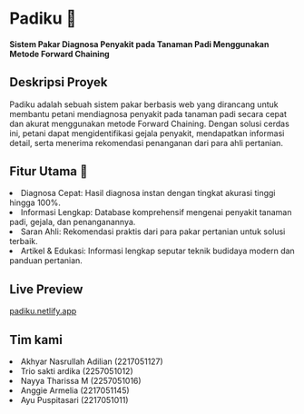<h1>Padiku 🌾</h1>
<h4>Sistem Pakar Diagnosa Penyakit pada Tanaman Padi Menggunakan Metode Forward Chaining</h4>

<h2>Deskripsi Proyek</h2>
Padiku adalah sebuah sistem pakar berbasis web yang dirancang untuk membantu petani mendiagnosa penyakit pada tanaman padi secara cepat dan akurat menggunakan metode Forward Chaining. Dengan solusi cerdas ini, petani dapat mengidentifikasi gejala penyakit, mendapatkan informasi detail, serta menerima rekomendasi penanganan dari para ahli pertanian.

<h2>Fitur Utama 🚀</h2>
<li>Diagnosa Cepat: Hasil diagnosa instan dengan tingkat akurasi tinggi hingga 100%.</ul>
<li>Informasi Lengkap: Database komprehensif mengenai penyakit tanaman padi, gejala, dan penanganannya.</li>
<li>Saran Ahli: Rekomendasi praktis dari para pakar pertanian untuk solusi terbaik.</li>
<li>Artikel & Edukasi: Informasi lengkap seputar teknik budidaya modern dan panduan pertanian.</li>

## Live Preview
[padiku.netlify.app](https://padiku.netlify.app/)

## Tim kami
<li>Akhyar Nasrullah Adilian (2217051127)</ul>
<li>Trio sakti ardika (2257051012)</li>
<li>Nayya Tharissa M (2257051016)</li>
<li>Anggie Armelia (2217051145)</li>
<li>Ayu Puspitasari (2217051011)</li>
